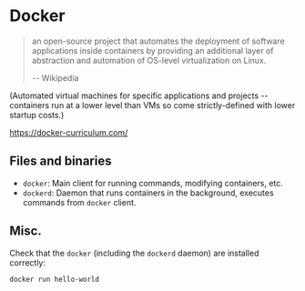 # Docker

> an open-source project that automates the deployment of software applications inside containers by providing an additional layer of abstraction and automation of OS-level virtualization on Linux.
> 
> -- Wikipedia

(Automated virtual machines for specific applications and projects -- containers run at a lower level than VMs so come strictly-defined with lower startup costs.)

https://docker-curriculum.com/

## Files and binaries

* `docker`: Main client for running commands, modifying containers, etc.
* `dockerd`: Daemon that runs containers in the background, executes commands from `docker` client.

## Misc.

Check that the `docker` (including the `dockerd` daemon) are installed correctly:
```
docker run hello-world
```

